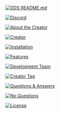 [![DDS README.md](https://cdn.discordapp.com/attachments/534063513128402965/534065984122781706/DDS_Bot_README.md.png)](https://github.com/NightmareNightstep/dds-bot/blob/master/README.md)

[![Discord](https://cdn.discordapp.com/attachments/534063513128402965/534066107389181962/Discord.png)](https://discord.gg/HVbjHJv)

[![About the Creator](https://cdn.discordapp.com/attachments/534063513128402965/534066172736307211/About_The_Creator.png)](https://github.com/NightmareNightstep/dds-bot/blob/master/README.md)

[![Creator](https://cdn.discordapp.com/attachments/534010291802079242/534059545652101131/About.png)](https://github.com/NightmareNightstep/dds-bot/blob/master/README.md)

[![Installation](https://cdn.discordapp.com/attachments/534063513128402965/534066212108238868/Installation.png)](https://github.com/NightmareNightstep/dds-bot/blob/master/README.md)

[![Features](https://cdn.discordapp.com/attachments/534063513128402965/534066239388254208/Features.png)](https://github.com/NightmareNightstep/dds-bot/blob/master/README.md)

[![Development Team](https://cdn.discordapp.com/attachments/534063513128402965/534066265380093962/Development_Team.png)](https://github.com/NightmareNightstep/dds-bot/blob/master/README.md)

[![Creator Tag](https://cdn.discordapp.com/attachments/534067103024807947/534067153825955841/Creator_Tag.png)](https://github.com/NightmareNightstep/dds-bot/blob/master/README.md)

[![Questions & Answers](https://cdn.discordapp.com/attachments/534063513128402965/534066289744805899/Questions__Answers.png)](https://github.com/NightmareNightstep/dds-bot/blob/master/README.md)

[![No Questions](https://cdn.discordapp.com/attachments/534010291802079242/534024683641634836/FAQ_No_Questions.png)](https://github.com/NightmareNightstep/dds-bot/blob/master/README.md)

[![License](https://cdn.discordapp.com/attachments/534063513128402965/534066311660306452/License.png)](https://github.com/NightmareNightstep/dds-bot/blob/master/README.md)
